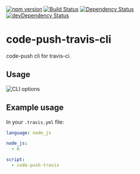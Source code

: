 [![npm version](https://badge.fury.io/js/code-push-travis-cli.svg)](https://badge.fury.io/js/code-push-travis-cli)
[![Build Status](https://travis-ci.org/mondora/code-push-travis-cli.svg?branch=master)](https://travis-ci.org/mondora/code-push-travis-cli)
[![Dependency Status](https://david-dm.org/mondora/code-push-travis-cli.svg)](https://david-dm.org/mondora/code-push-travis-cli)
[![devDependency Status](https://david-dm.org/mondora/code-push-travis-cli/dev-status.svg)](https://david-dm.org/mondora/code-push-travis-cli#info=devDependencies)

# code-push-travis-cli

code-push cli for travis-ci.

## Usage

![CLI options](https://cloud.githubusercontent.com/assets/10374360/16896740/5cc09834-4b9c-11e6-8c40-e59edb0f60f6.png)

## Example usage

In your `.travis.yml` file:

```yml
language: node_js

node_js:
  - 6

script:
  - code-push-travis
```
